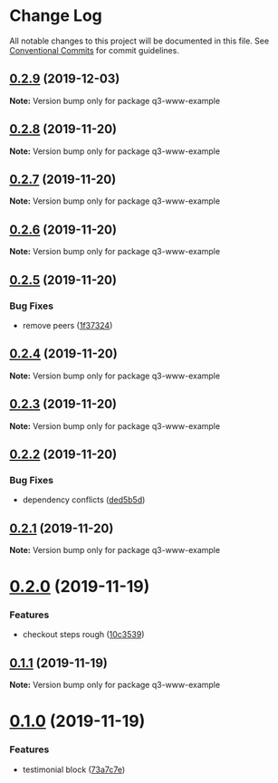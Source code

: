 # Change Log

All notable changes to this project will be documented in this file.
See [Conventional Commits](https://conventionalcommits.org) for commit guidelines.

## [0.2.9](https://github.com/3merge/q/compare/v0.2.8...v0.2.9) (2019-12-03)

**Note:** Version bump only for package q3-www-example





## [0.2.8](https://github.com/3merge/q/compare/v0.2.7...v0.2.8) (2019-11-20)

**Note:** Version bump only for package q3-www-example





## [0.2.7](https://github.com/gatsbyjs/gatsby-starter-default/compare/v0.2.6...v0.2.7) (2019-11-20)

**Note:** Version bump only for package q3-www-example





## [0.2.6](https://github.com/gatsbyjs/gatsby-starter-default/compare/v0.2.5...v0.2.6) (2019-11-20)

**Note:** Version bump only for package q3-www-example





## [0.2.5](https://github.com/gatsbyjs/gatsby-starter-default/compare/v0.2.4...v0.2.5) (2019-11-20)


### Bug Fixes

* remove peers ([1f37324](https://github.com/gatsbyjs/gatsby-starter-default/commit/1f373242d45c6d9f7eb820e7887e59b9a82e239c))





## [0.2.4](https://github.com/gatsbyjs/gatsby-starter-default/compare/v0.2.3...v0.2.4) (2019-11-20)

**Note:** Version bump only for package q3-www-example





## [0.2.3](https://github.com/gatsbyjs/gatsby-starter-default/compare/v0.2.2...v0.2.3) (2019-11-20)

**Note:** Version bump only for package q3-www-example






## [0.2.2](https://github.com/gatsbyjs/gatsby-starter-default/compare/v0.2.1...v0.2.2) (2019-11-20)


### Bug Fixes

* dependency conflicts ([ded5b5d](https://github.com/gatsbyjs/gatsby-starter-default/commit/ded5b5d79be6ab441be30126c4691e48f258e6ac))





## [0.2.1](https://github.com/gatsbyjs/gatsby-starter-default/compare/v0.2.0...v0.2.1) (2019-11-20)

**Note:** Version bump only for package q3-www-example





# [0.2.0](https://github.com/gatsbyjs/gatsby-starter-default/compare/v0.1.1...v0.2.0) (2019-11-19)


### Features

* checkout steps rough ([10c3539](https://github.com/gatsbyjs/gatsby-starter-default/commit/10c3539af209e0aedbdc6403606adce2cdb2537c))





## [0.1.1](https://github.com/gatsbyjs/gatsby-starter-default/compare/v0.1.0...v0.1.1) (2019-11-19)

**Note:** Version bump only for package q3-www-example





# [0.1.0](https://github.com/gatsbyjs/gatsby-starter-default/compare/v0.0.28...v0.1.0) (2019-11-19)


### Features

* testimonial block ([73a7c7e](https://github.com/gatsbyjs/gatsby-starter-default/commit/73a7c7ee96a0a1537bfcd180d518d1d55e5117ef))
